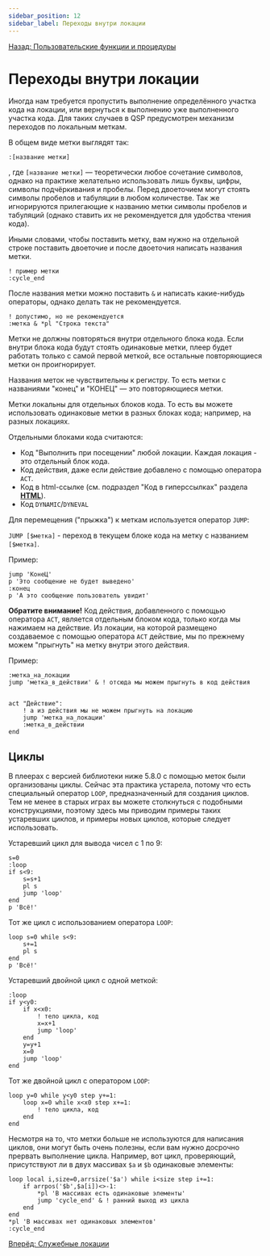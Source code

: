 ```yaml
---
sidebar_position: 12
sidebar_label: Переходы внутри локации
---
```

[Назад: Пользовательские функции и процедуры](organizing)

# Переходы внутри локации

Иногда нам требуется пропустить выполнение определённого участка кода на локации, или вернуться к выполнению уже выполненного участка кода. Для таких случаев в QSP предусмотрен механизм переходов по локальным меткам.

В общем виде метки выглядят так:

```qsp
:[название метки]
```

, где `[название метки]` — теоретически любое сочетание символов, однако на практике желательно использовать лишь буквы, цифры, символы подчёркивания и пробелы. Перед двоеточием могут стоять символы пробелов и табуляции в любом количестве. Так же игнорируются прилегающие к названию метки символы пробелов и табуляций (однако ставить их не рекомендуется для удобства чтения кода).

Иными словами, чтобы поставить метку, вам нужно на отдельной строке поставить двоеточие и после двоеточия написать названия метки.

```qsp
! пример метки
:cycle_end
```

После названия метки можно поставить `&` и написать какие-нибудь операторы, однако делать так не рекомендуется.

```qsp
! допустимо, но не рекомендуется
:метка & *pl "Строка текста"
```

Метки не должны повторяться внутри отдельного блока кода. Если внутри блока кода будут стоять одинаковые метки, плеер будет работать только с самой первой меткой, все остальные повторяющиеся метки он проигнорирует.

Названия меток не чувствительны к регистру. То есть метки с названиями "конец" и "КОНЕЦ" — это повторяющиеся метки.

Метки локальны для отдельных блоков кода. То есть вы можете использовать одинаковые метки в разных блоках кода; например, на разных локациях.

Отдельными блоками кода считаются:

*  Код "Выполнить при посещении" любой локации. Каждая локация - это отдельный блок кода.
*  Код действия, даже если действие добавлено с помощью оператора `ACT`.
*  Код в html-ссылке (см. подраздел "Код в гиперссылках" раздела **[HTML](../design/html)**).
*  Код `DYNAMIC`/`DYNEVAL`

Для перемещения ("прыжка") к меткам используется оператор `JUMP`:

`JUMP [$метка]` - переход в текущем блоке кода на метку с названием `[$метка]`.

Пример:

```qsp
jump 'КонеЦ'
p 'Это сообщение не будет выведено'
:конец
p 'А это сообщение пользователь увидит'
```

**Обратите внимание!** Код действия, добавленного с помощью оператора `ACT`, является отдельным блоком кода, только когда мы нажимаем на действие. Из локации, на которой размещено создаваемое с помощью оператора `ACT` действие, мы по прежнему можем "прыгнуть" на метку внутри этого действия.

Пример:

```qsp
:метка_на_локации
jump 'метка_в_действии' & ! отсюда мы можем прыгнуть в код действия


act "Действие":
    ! а из действия мы не можем прыгнуть на локацию
    jump 'метка_на_локации'
    :метка_в_действии
end
```

## Циклы

В плеерах с версией библиотеки ниже 5.8.0 с помощью меток были организованы циклы. Сейчас эта практика устарела, потому что есть специальный оператор `LOOP`, предназначенный для создания циклов. Тем не менее в старых играх вы можете столкнуться с подобными конструкциями, поэтому здесь мы приводим примеры таких устаревших циклов, и примеры новых циклов, которые следует использовать.

Устаревший цикл для вывода чисел с 1 по 9:

```qsp
s=0
:loop
if s<9:
    s=s+1
    pl s
    jump 'loop'
end
p 'Всё!'
```

Тот же цикл с использованием оператора `LOOP`:

```qsp
loop s=0 while s<9:
    s+=1
    pl s
end
p 'Всё!'
```

Устаревший двойной цикл с одной меткой:

```qsp
:loop
if y<y0:
    if x<x0:
        ! тело цикла, код
        x=x+1
        jump 'loop'
    end
    y=y+1
    x=0
    jump 'loop'
end
```

Тот же двойной цикл с оператором `LOOP`:

```qsp
loop y=0 while y<y0 step y+=1:
    loop x=0 while x<x0 step x+=1:
        ! тело цикла, код
    end
end
```

Несмотря на то, что метки больше не используются для написания циклов, они могут быть очень полезны, если вам нужно досрочно прервать выполнение цикла. Например, вот цикл, проверяющий, присутствуют ли в двух массивах `$a` и `$b` одинаковые элементы:

```qsp
loop local i,size=0,arrsize('$a') while i<size step i+=1:
    if arrpos('$b',$a[i])<>-1:
        *pl 'В массивах есть одинаковые элементы'
        jump 'cycle_end' & ! ранний выход из цикла
    end
end
*pl 'В массивах нет одинаковых элементов'
:cycle_end
```

[Вперёд: Служебные локации](service_locations)
